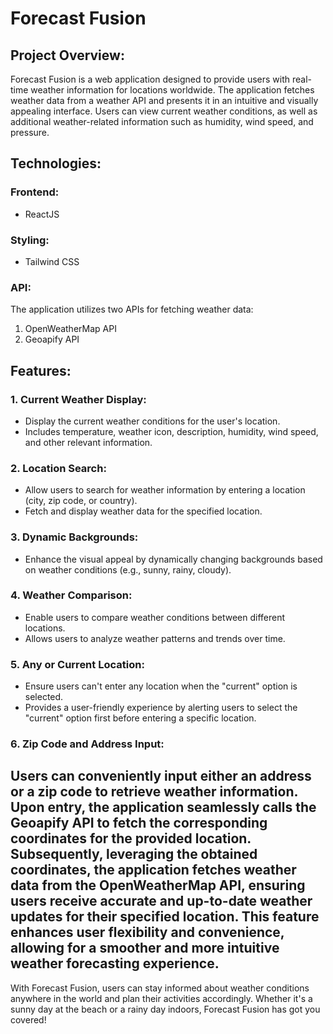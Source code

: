 # Forecast Fusion

## Project Overview:
Forecast Fusion is a web application designed to provide users with real-time weather information for locations worldwide. The application fetches weather data from a weather API and presents it in an intuitive and visually appealing interface. Users can view current weather conditions, as well as additional weather-related information such as humidity, wind speed, and pressure.

## Technologies:
### Frontend:
- ReactJS

### Styling:
- Tailwind CSS

### API:
The application utilizes two APIs for fetching weather data:
1. OpenWeatherMap API
2. Geoapify API

## Features:
### 1. Current Weather Display:
- Display the current weather conditions for the user's location.
- Includes temperature, weather icon, description, humidity, wind speed, and other relevant information.

### 2. Location Search:
- Allow users to search for weather information by entering a location (city, zip code, or country).
- Fetch and display weather data for the specified location.

### 3. Dynamic Backgrounds:
- Enhance the visual appeal by dynamically changing backgrounds based on weather conditions (e.g., sunny, rainy, cloudy).

### 4. Weather Comparison:
- Enable users to compare weather conditions between different locations.
- Allows users to analyze weather patterns and trends over time.

### 5. Any or Current Location:
- Ensure users can't enter any location when the "current" option is selected.
- Provides a user-friendly experience by alerting users to select the "current" option first before entering a specific location.

### 6. Zip Code and Address Input:
Users can conveniently input either an address or a zip code to retrieve weather information. Upon entry, the application seamlessly calls the Geoapify API to fetch the corresponding coordinates for the provided location. Subsequently, leveraging the obtained coordinates, the application fetches weather data from the OpenWeatherMap API, ensuring users receive accurate and up-to-date weather updates for their specified location. This feature enhances user flexibility and convenience, allowing for a smoother and more intuitive weather forecasting experience.
---

With Forecast Fusion, users can stay informed about weather conditions anywhere in the world and plan their activities accordingly. Whether it's a sunny day at the beach or a rainy day indoors, Forecast Fusion has got you covered!